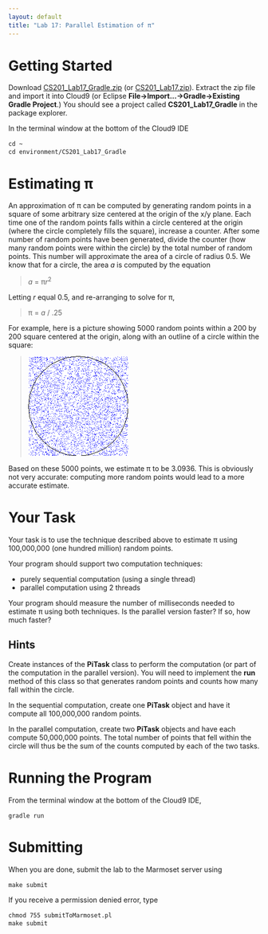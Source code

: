 ```yaml
---
layout: default
title: "Lab 17: Parallel Estimation of π"
---
```


Getting Started
===============

Download [CS201\_Lab17\_Gradle.zip](gradle_src/CS201_Lab17_Gradle.zip) (or [CS201\_Lab17.zip](CS201_Lab17.zip)). Extract the zip file and import it into Cloud9 (or Eclipse **File&rarr;Import...&rarr;Gradle&rarr;Existing Gradle Project**.) You should see a project called **CS201\_Lab17\_Gradle** in the package explorer.

In the terminal window at the bottom of the Cloud9 IDE

    cd ~
    cd environment/CS201_Lab17_Gradle

<!--
Download [CS201\_Lab17.zip](CS201_Lab17.zip). Import it into Eclipse (**File&rarr;Import...&rarr;Existing Projects into Workspace&rarr;Archive File**.) You should see a project called **CS201\_Lab17** in the package explorer.
-->

Estimating π
============

An approximation of π can be computed by generating random points in a square of some arbitrary size centered at the origin of the x/y plane. Each time one of the random points falls within a circle centered at the origin (where the circle completely fills the square), increase a counter. After some number of random points have been generated, divide the counter (how many random points were within the circle) by the total number of random points. This number will approximate the area of a circle of radius 0.5. We know that for a circle, the area *a* is computed by the equation

> *a* = π*r*<sup>2</sup>

Letting *r* equal 0.5, and re-arranging to solve for π,

> π = *a* / .25

For example, here is a picture showing 5000 random points within a 200 by 200 square centered at the origin, along with an outline of a circle within the square:

> ![image](images/lab17/computePi.png)

Based on these 5000 points, we estimate π to be 3.0936. This is obviously not very accurate: computing more random points would lead to a more accurate estimate.

Your Task
=========

Your task is to use the technique described above to estimate π using 100,000,000 (one hundred million) random points.

Your program should support two computation techniques:

-   purely sequential computation (using a single thread)
-   parallel computation using 2 threads

Your program should measure the number of milliseconds needed to estimate π using both techniques. Is the parallel version faster? If so, how much faster?

Hints
-----

Create instances of the **PiTask** class to perform the computation (or part of the computation in the parallel version). You will need to implement the **run** method of this class so that generates random points and counts how many fall within the circle.

In the sequential computation, create one **PiTask** object and have it compute all 100,000,000 random points.

In the parallel computation, create two **PiTask** objects and have each compute 50,000,000 points. The total number of points that fell within the circle will thus be the sum of the counts computed by each of the two tasks.

Running the Program
===================

From the terminal window at the bottom of the Cloud9 IDE, 

    gradle run

Submitting
==========

When you are done, submit the lab to the Marmoset server using

    make submit
    
If you receive a permission denied error, type

    chmod 755 submitToMarmoset.pl
    make submit

<!--
Submitting
==========

When you are done, submit the lab to the Marmoset server using either of the methods below.

From Eclipse
------------

If you have the [Simple Marmoset Uploader Plugin](../resources/index.html) installed, select the project (**CS201\_Lab17**) in the package explorer and then press the blue up arrow button in the toolbar. Enter your Marmoset username and password when prompted.

From a web browser
------------------

Save the project (**CS201\_Lab17**) to a zip file by right-clicking it and choosing

> **Export...&rarr;Archive File**

Upload the saved zip file to the Marmoset server as **lab17**. The server URL is

> <https://cs.ycp.edu/marmoset/>
-->